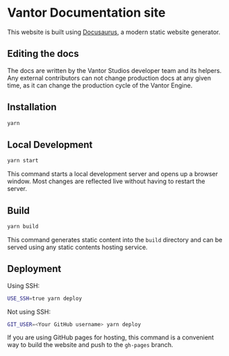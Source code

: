 # Vantor Documentation site

This website is built using [Docusaurus](https://docusaurus.io/), a modern static website generator.

## Editing the docs

The docs are written by the Vantor Studios developer team and its helpers. Any external contributors can not change production docs at any given time, as it can change the production cycle of the Vantor Engine.

## Installation

```bash
yarn
```

## Local Development

```bash
yarn start
```

This command starts a local development server and opens up a browser window. Most changes are reflected live without having to restart the server.

## Build

```bash
yarn build
```

This command generates static content into the `build` directory and can be served using any static contents hosting service.

## Deployment

Using SSH:

```bash
USE_SSH=true yarn deploy
```

Not using SSH:

```bash
GIT_USER=<Your GitHub username> yarn deploy
```

If you are using GitHub pages for hosting, this command is a convenient way to build the website and push to the `gh-pages` branch.
